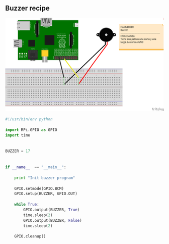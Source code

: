 ## Buzzer recipe

![alt tag](../../static/buzzerfzz_bb.png)



```python
#!/usr/bin/env python

import RPi.GPIO as GPIO
import time


BUZZER = 17


if __name__  == "__main__":

    print "Init buzzer program"

    GPIO.setmode(GPIO.BCM)
    GPIO.setup(BUZZER, GPIO.OUT)

    while True:  
        GPIO.output(BUZZER, True)
        time.sleep(2)
        GPIO.output(BUZZER, False)
        time.sleep(2)

    GPIO.cleanup()
```
